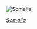 
![Somalia](https://www.gstatic.com/prettyearth/assets/full/2091.jpg)

*[Somalia](https://www.google.com/maps/@2.448005,41.542311,16z/data=!3m1!1e3)*
